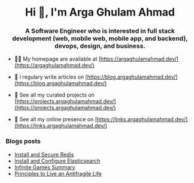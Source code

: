 <h1 align="center">Hi 👋, I'm Arga Ghulam Ahmad</h1>
<h3 align="center">A Software Engineer who is interested in full stack development (web, mobile web, mobile app, and backend), devops, design, and business.</h3>

- 👨‍💻 My homepage are available at [https://argaghulamahmad.dev/](https://argaghulamahmad.dev/)

- 📝 I regulary write articles on [https://blog.argaghulamahmad.dev/](https://blog.argaghulamahmad.dev/)

- 🚧 See all my curated projects on [https://projects.argaghulamahmad.dev/](https://projects.argaghulamahmad.dev/)

- 🔗 See all my online presence on [https://links.argaghulamahmad.dev/](https://links.argaghulamahmad.dev/)

### Blogs posts
<!-- BLOG-POST-LIST:START -->
- [Install and Secure Redis](https://blog.argaghulamahmad.dev/2021/10/08/install-and-secure-redis/)
- [Install and Configure Elasticsearch](https://blog.argaghulamahmad.dev/2021/10/08/install-and-configure-elasticsearch/)
- [Infinite Games Summary](https://blog.argaghulamahmad.dev/2021/10/08/infinite-games-summary/)
- [Principles to Live an Antifragile Life](https://blog.argaghulamahmad.dev/2021/10/08/principles-to-live-an-antifragile-life/)
<!-- BLOG-POST-LIST:END -->
